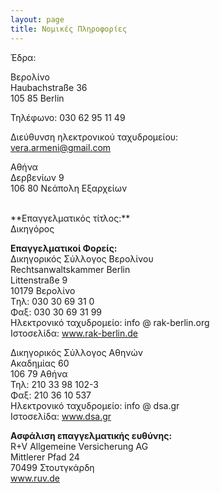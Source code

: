 ```yaml
---
layout: page
title: Νομικές Πληροφορίες
---
```


Έδρα:

Βερολίνο<br>
Haubachstraße 36<br> 
105 85 Berlin

Τηλέφωνο: 030 62 95 11 49

Διεύθυνση ηλεκτρονικού ταχυδρομείου:<br>
vera.armeni@gmail.com

Αθήνα<br>
Δερβενίων 9<br>
106 80 Νεάπολη Εξαρχείων<br>

<br>
**Επαγγελματικός τίτλος:**<br>
Δικηγόρος

**Επαγγελματικοί Φορείς:**<br>
Δικηγορικός Σύλλογος Βερολίνου<br>
Rechtsanwaltskammer Berlin<br>
Littenstraße 9<br>
10179 Βερολίνο<br>
Tηλ: 030 30 69 31 0<br>
Φαξ: 030 30 69 31 99<br>
Ηλεκτρονικό ταχυδρομείο: info @ rak-berlin.org<br>
Ιστοσελίδα: www.rak-berlin.de<br>

Δικηγορικός Σύλλογος Αθηνών<br>
Ακαδημίας 60<br>
106 79 Αθήνα<br>
Τηλ: 210 33 98 102-3<br>
Φαξ: 210 36 10 537<br>
Ηλεκτρονικό ταχυδρομείο: info @ dsa.gr<br>
Ιστοσελίδα: www.dsa.gr<br>

**Ασφάλιση επαγγελματικής ευθύνης:**<br>
R+V Allgemeine Versicherung AG<br>
Mittlerer Pfad 24<br>
70499 Στουτγκάρδη<br>
www.ruv.de<br>